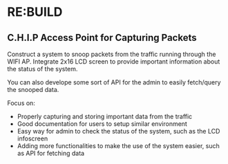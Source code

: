 # RE:BUILD

## C.H.I.P Access Point for Capturing Packets

Construct a system to snoop packets from the traffic running through the WIFI AP. Integrate 2x16 LCD screen to provide important information 
about the status of the system.

You can also develope some sort of API for the admin to easily fetch/query the snooped data.

Focus on:
- Properly capturing and storing important data from the traffic
- Good documentation for users to setup similar environment
- Easy way for admin to check the status of the system, such as the LCD infoscreen
- Adding more functionalities to make the use of the system easier, such as API for fetching data
